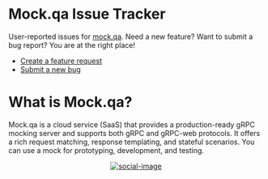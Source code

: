 # Mock.qa Issue Tracker

User-reported issues for [mock.qa](https://mock.qa/). Need a new feature? Want to submit a bug report? You are at the right place!

- [Create a feature request](https://github.com/mockqa/issue-tracker/issues/new?template=feature_request.md)
- [Submit a new bug](https://github.com/mockqa/issue-tracker/issues/new?template=bug_report.md)

# What is Mock.qa?

Mock.qa is a cloud service (SaaS) that provides a production-ready gRPC mocking server and supports both gRPC and gRPC-web protocols. It offers a rich request matching, response templating, and stateful scenarios. You can use a mock for prototyping, development, and testing.  

<p align="center">
  <a href="https://mock.qa/">
    <img src="https://user-images.githubusercontent.com/6689884/164080579-52ccc4bb-e3bc-41ff-ac26-dca342b979cb.png" alt="social-image">
  </a>
</p>
